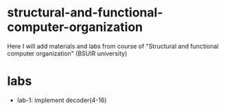 # structural-and-functional-computer-organization
Here I will add materials and labs from course of "Structural and functional computer organization" (BSUIR university)

# labs
- lab-1: implement decoder(4-16)

